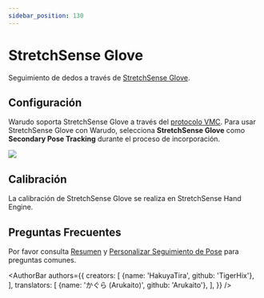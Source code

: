```yaml
---
sidebar_position: 130
---
```


# StretchSense Glove

Seguimiento de dedos a través de [StretchSense Glove](https://stretchsense.com/).

## Configuración

Warudo soporta StretchSense Glove a través del [protocolo VMC](./vmc). Para usar StretchSense Glove con Warudo, selecciona **StretchSense Glove** como **Secondary Pose Tracking** durante el proceso de incorporación.

![](/doc-img/en-stretchsense-1.png)

## Calibración

La calibración de StretchSense Glove se realiza en StretchSense Hand Engine.

## Preguntas Frecuentes

Por favor consulta [Resumen](overview#FAQ) y [Personalizar Seguimiento de Pose](body-tracking#FAQ) para preguntas comunes.

<AuthorBar authors={{
  creators: [
    {name: 'HakuyaTira', github: 'TigerHix'},
  ],
  translators: [
    {name: 'かぐら (Arukaito)', github: 'Arukaito'},
  ],
}} />
